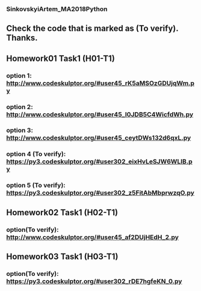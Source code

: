 ### SinkovskyiArtem_MA2018Python

## Сheck the code that is marked as (To verify). Thanks.

## Homework01 Task1 (H01-T1)
### option 1: http://www.codeskulptor.org/#user45_rK5aMSOzGDUjqWm.py
### option 2: http://www.codeskulptor.org/#user45_I0JDB5C4WicfdWh.py
### option 3: http://www.codeskulptor.org/#user45_ceytDWs132d6qxL.py
### option 4 (To verify): https://py3.codeskulptor.org/#user302_eixHvLeSJW6WLIB.py
### option 5 (To verify): https://py3.codeskulptor.org/#user302_z5FitAbMbprwzqO.py

## Homework02 Task1 (H02-T1)
### option(To verify): http://www.codeskulptor.org/#user45_af2DUjHEdH_2.py

## Homework03 Task1 (H03-T1)
### option(To verify): https://py3.codeskulptor.org/#user302_rDE7hgfeKN_0.py
